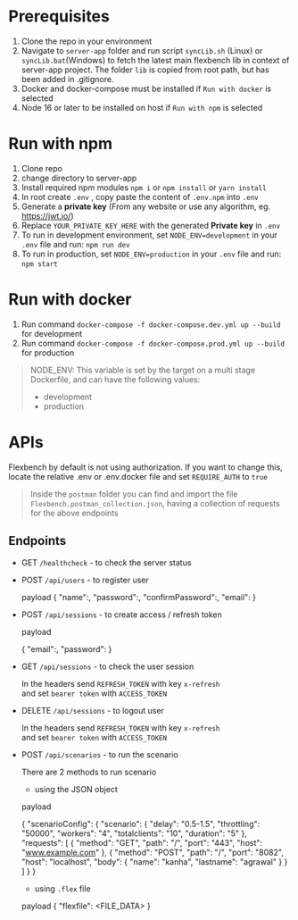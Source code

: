 # Prerequisites

1. Clone the repo in your environment
1. Navigate to `server-app` folder and run script `syncLib.sh` (Linux) or `syncLib.bat`(Windows) to fetch the latest main flexbench lib in context of server-app project. The folder `lib` is copied from root path, but has been added in .gitignore.
1. Docker and docker-compose must be installed if `Run with docker` is selected
1. Node 16 or later to be installed on host if `Run with npm` is selected

# Run with npm

1. Clone repo
1. change directory to server-app
1. Install required npm modules `npm i` or `npm install` or `yarn install`
1. In root create `.env` , copy paste the content of `.env.npm` into `.env`
1. Generate a **private key** (From any website or use any algorithm, eg. https://jwt.io/)
1. Replace `YOUR_PRIVATE_KEY_HERE` with the generated **Private key** in `.env`
1. To run in development environment, set `NODE_ENV=development` in your `.env` file and run: `npm run dev`
1. To run in production, set `NODE_ENV=production` in your `.env` file and run: `npm start`

# Run with docker

1. Run command `docker-compose -f docker-compose.dev.yml up --build` for development
1. Run command `docker-compose -f docker-compose.prod.yml up --build` for production

> NODE_ENV: This variable is set by the target on a multi stage Dockerfile, and can have the following values: 
> - development
> - production

 

# APIs

Flexbench by default is not using authorization. If you want to change this, locate the relative .env or .env.docker file and set `REQUIRE_AUTH` to `true` 

> Inside the `postman` folder you can find and import the file `Flexbench.postman_collection.json`, having a collection of requests for the above endpoints

## Endpoints

- GET `/healthcheck` - to check the server status

- POST `/api/users` - to register user

  payload
    {
      "name":<USER NAME>,
      "password":<PASSWORD>,
      "confirmPassword":<PASSWORD>,
      "email":<USER EMAIL_ADDRESS>
    }

- POST `/api/sessions` - to create access / refresh token

  payload

    {
      "email":<USER EMAIL_ADDRESS>,
      "password":<PASSWORD>
    }

- GET `/api/sessions` - to check the user session

  In the headers send `REFRESH_TOKEN` with key `x-refresh`  
  and set `bearer token` with `ACCESS_TOKEN`

- DELETE `/api/sessions` - to logout user 

  In the headers send `REFRESH_TOKEN` with key `x-refresh`  
  and set `bearer token` with `ACCESS_TOKEN`

- POST `/api/scenarios` - to run the scenario

  There are 2 methods to run scenario

  - using the JSON object
  
  payload

    {
      "scenarioConfig": 
        {
          "scenario": {
            "delay": "0.5-1.5",
            "throttling": "50000",
            "workers": "4",
            "totalclients": "10",
            "duration": "5"
          },
          "requests": [
              {
                "method": "GET",
                "path": "/",
                "port": "443",
                "host": "www.example.com"
              },
              {
                "method": "POST",
                "path": "/",
                "port": "8082",
                "host": "localhost",
                "body": {
                    "name": "kanha",
                    "lastname": "agrawal"
                }
              }
            ]
        }
    }

  - using `.flex` file

  payload 
    {
      "flexfile": <FILE_DATA>
    }


